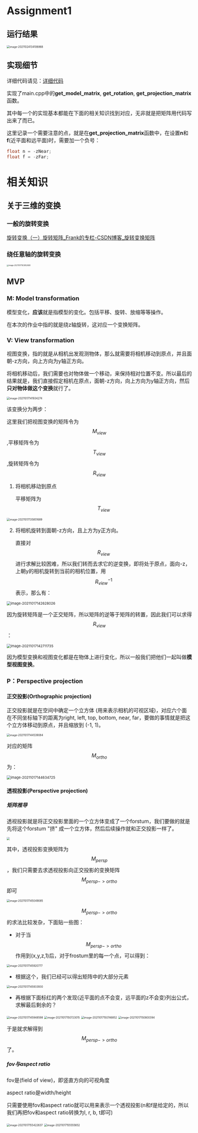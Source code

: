 <!-- toc -->
# Assignment1

## 运行结果

<img src="https://gitee.com/ljh112233/whatisthis/raw/master//static/image-20211024134106868.png" alt="image-20211024134106868" style="zoom: 50%;" />


## 实现细节
详细代码请见：[详细代码](https://github.com/LJHG/GAMES101-assignments)

实现了main.cpp中的**get_model_matrix**, **get_rotation**, **get_projection_matrix**函数。

其中每一个的实现基本都能在下面的相关知识找到对应，无非就是把矩阵用代码写出来了而已。

这里记录一个需要注意的点，就是在**get_projection_matrix**函数中，在设置**n**和**f**(近平面和远平面)时，需要加一个负号：

```cpp
float n = -zNear;
float f = -zFar;
```




# 相关知识



## 关于三维的变换

### 一般的旋转变换

[旋转变换（一）旋转矩阵_Frank的专栏-CSDN博客_旋转变换矩阵](https://blog.csdn.net/csxiaoshui/article/details/65446125)

### 绕任意轴的旋转变换

<img src="https://gitee.com/ljh112233/whatisthis/raw/master//static/image-20211017163952680.png" alt="image-20211017163952680" style="zoom: 33%;" />

## MVP

### M: Model transformation

模型变化，**应该**就是指模型的变化。包括平移、旋转、放缩等等操作。

在本次的作业中指的就是绕z轴旋转，这对应一个变换矩阵。



### V: View transformation

视图变换，指的就是从相机出发观测物体，那么就需要将相机移动到原点，并且面朝-z方向，向上方向为y轴正方向。

将相机移动后，我们需要也对物体做一个移动，来保持相对位置不变。所以最后的结果就是，我们直接假定相机在原点，面朝-z方向，向上方向为y轴正方向，然后**只对物体做这个变换**就行了。

<img src="https://gitee.com/ljh112233/whatisthis/raw/master//static/image-20211017141934274.png" alt="image-20211017141934274" style="zoom:50%;" />

该变换分为两步：

这里我们把视图变换的矩阵令为 $$M_{view}$$ ,平移矩阵令为  $$T_{view}$$ ,旋转矩阵令为 $$R_{view}$$ 

1. 将相机移动到原点

   平移矩阵为 $$T_{view}$$

<img src="https://gitee.com/ljh112233/whatisthis/raw/master//static/image-20211017135851689.png" alt="image-20211017135851689" style="zoom:50%;" />

2. 将相机旋转到面朝-z方向，且上方为y正方向。

   直接对$$R_{view}$$ 进行求解比较困难，所以我们转而去求它的逆变换，即将处于原点，面向-z，上朝y的相机旋转到当前的相机位置，用$$R_{view}^{-1}$$表示，那么有：

<img src="https://gitee.com/ljh112233/whatisthis/raw/master//static/image-20211017142628026.png" alt="image-20211017142628026" style="zoom: 67%;" />

​		因为旋转矩阵是一个正交矩阵，所以矩阵的逆等于矩阵的转置，因此我们可以求得$$R_{view}$$：

<img src="https://gitee.com/ljh112233/whatisthis/raw/master//static/image-20211017142711735.png" alt="image-20211017142711735" style="zoom:67%;" />

因为模型变换和视图变化都是在物体上进行变化，所以一般我们把他们一起叫做**模型视图变换**。



### P：Perspective projection

#### 正交投影(Orthographic projection)

正交投影就是在空间中确定一个立方体 (用来表示相机的可视区域)，对应六个面在不同坐标轴下的距离为right, left, top, bottom, near, far，要做的事情就是把这个立方体移动到原点，并且缩放到 (-1, 1)。

<img src="https://gitee.com/ljh112233/whatisthis/raw/master//static/image-20211017144539084.png" alt="image-20211017144539084" style="zoom:50%;" />

对应的矩阵$$M_{ortho}$$ 为：

<img src="https://gitee.com/ljh112233/whatisthis/raw/master//static/image-20211017144634725.png" alt="image-20211017144634725" style="zoom:67%;" />

#### 透视投影(Perspective projection)

##### 矩阵推导

透视投影就是将正交投影里面的一个立方体变成了一个forstum，我们要做的就是先将这个forstum "挤" 成一个立方体，然后后续操作就和正交投影一样了。

<img src="https://gitee.com/ljh112233/whatisthis/raw/master//static/image-20211017144945299.png" style="zoom:50%;" />

其中，透视投影变换矩阵为 $$M_{persp}$$ ，我们只需要去求透视投影向正交投影的变换矩阵 $$M_{persp->ortho}$$ 即可

<img src="https://gitee.com/ljh112233/whatisthis/raw/master//static/image-20211017145049085.png" alt="image-20211017145049085" style="zoom:50%;" />

$$M_{persp->ortho}$$ 的求法比较发杂，下面贴一些图：

* 对于当$$M_{persp->ortho}$$ 作用到(x,y,z,1)后，对于frostum里的每一个点，可以得到：

<img src="https://gitee.com/ljh112233/whatisthis/raw/master//static/image-20211017145920777.png" alt="image-20211017145920777" style="zoom:50%;" />

* 根据这个，我们已经可以得出矩阵中的大部分元素

<img src="https://gitee.com/ljh112233/whatisthis/raw/master//static/image-20211017145933930.png" alt="image-20211017145933930" style="zoom:50%;" />

* 再根据下面标红的两个发现(近平面的点不会变，远平面的z不会变)列出公式，求解最后剩余的？

<img src="https://gitee.com/ljh112233/whatisthis/raw/master//static/image-20211017145948598.png" alt="image-20211017145948598" style="zoom:50%;" />

<img src="https://gitee.com/ljh112233/whatisthis/raw/master//static/image-20211017150723015.png" alt="image-20211017150723015" style="zoom: 50%;" />

<img src="https://gitee.com/ljh112233/whatisthis/raw/master//static/image-20211017150746852.png" alt="image-20211017150746852" style="zoom:50%;" />

<img src="https://gitee.com/ljh112233/whatisthis/raw/master//static/image-20211017150800394.png" alt="image-20211017150800394" style="zoom:50%;" />

于是就求解得到$$M_{persp->ortho}$$ 了。



##### fov与aspect ratio

fov是(field of view)，即竖直方向的可视角度

aspect ratio是width/height

只需要使用fov和aspect ratio就可以用来表示一个透视投影(n和f是给定的，所以我们再把fov和aspect ratio转换为l, r, b, t即可)



<img src="https://gitee.com/ljh112233/whatisthis/raw/master//static/image-20211017155422637.png" alt="image-20211017155422637" style="zoom:50%;" />

<img src="https://gitee.com/ljh112233/whatisthis/raw/master//static/image-20211017155555652.png" alt="image-20211017155555652" style="zoom: 50%;" />

